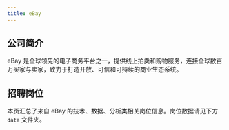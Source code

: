 ```yaml
---
title: eBay
---
```


## 公司简介  
eBay 是全球领先的电子商务平台之一，提供线上拍卖和购物服务，连接全球数百万买家与卖家，致力于打造开放、可信和可持续的商业生态系统。

## 招聘岗位  
本页汇总了来自 eBay 的技术、数据、分析类相关岗位信息。岗位数据请见下方 `data` 文件夹。
